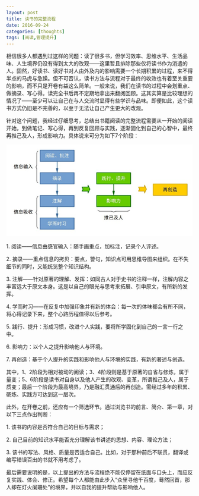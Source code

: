 ```yaml
---
layout: post
title: 读书的完整流程
date: 2016-09-24
categories: [thoughts]
tags: [阅读,管理提升]
---
```


相信很多人都遇到过这样的问题：读了很多书，但学习效率、思维水平、生活品味、人生境界仍没有得到太大的改观——这里暂且排除那些仅将读书作为消遣的人。固然，好读书、读好书对人由外及内的影响需要一个长期积累的过程，来不得半点的马虎与急躁。但不可否认，读书方法与流程对于最终的收效也有着至关重要的影响，而不只是开卷有益这么简单。一般来说，我们在读书的过程中会划重点、做摘录、写心得。读完全书后再不定期地拿出来翻阅回顾。这其实算是比较理想的情况了——至少可以让自己在与人交流时显得有些学识与品味。即便如此，这个读书方式仍旧是不完善的，以至于无法让自己产生更大的改观。

针对这个问题，我经过仔细思考，总结出书籍阅读的完整流程需要从一开始的阅读开始，到做笔记、写心得，再到反复回顾与实践，逐渐固化到自己的心智中，最终再推己及人，形成影响力。具体说来可分为如下7个阶段：

![](/figures/p37496298.jpg)

1\. 阅读——信息由感官输入：随手画重点，加标注，记录个人评述。

2\. 摘录——重点信息的拷贝：要点，警句，知识点可用思维导图来组织。在不失细节的同时，又能统览整个知识结构。

3\. 注解——针对原著的理解、发挥：如同古人对于史书的注释一样，注解内容之丰富远大于原文本身。这是以自己的眼光与思考来拓展、引申原文，有所新的发挥。

4\. 学而时习——在反复中加强印象并有新的体会：每一次的体味都会有所不同，将心得记录下来，整个心路历程值得以后参考。

5\. 践行、提升：形成习惯，改进个人实践，要将所学固化到自己的一言一行之中。

6\. 影响力：以个人之提升影响他人与环境。

7\. 再创造：基于个人提升的实践和影响他人与环境的实践，有新的著述与创造。

其中，1、2阶段为相对被动的阅读；3、4阶段则是基于原著的自省与修炼，属于量变；5、6阶段是读书对自身以及他人产生的改观、变革，所谓推己及人，属于质变；最后一个阶段为最高境界，乃是融汇贯通后的再创造。需经过多年的积累、砺炼、实践方可达到这一层次。

此外，在开卷之前，还应有一个筛选环节。通过浏览书的前言、简介、第一章，对以下三点作出判断：

1\. 该书的内容是否符合自己的目标与需求；

2\. 自己目前的知识水平能否充分理解该书讲述的思想、内容、理论方法；

3\. 该书的写法、风格、质量是否适合自己。比如，对于那种前后不联贯，翻译或编写错误百出的书就不用考虑了。

最后需要说明的是，以上提出的方法与流程绝不能仅停留在纸面与口头上，而应反复实践、体会、修正。希望每个人都能由此步入“众里寻他千百度，蓦然回首，那人却在灯火阑珊处”的境界，并以自我的提升帮助与影响他人。
